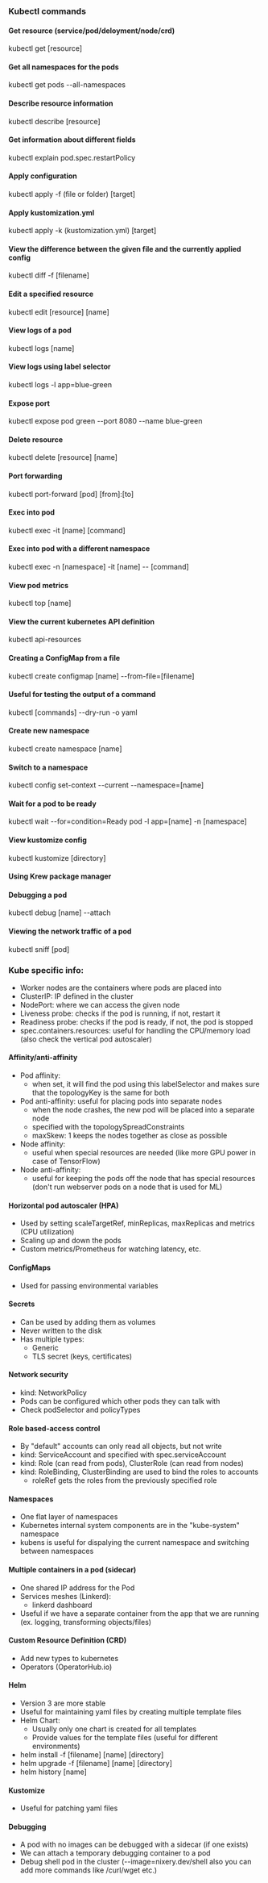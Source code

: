 ### Kubectl commands

#### Get resource (service/pod/deloyment/node/crd)
kubectl get [resource]
#### Get all namespaces for the pods
kubectl get pods --all-namespaces
#### Describe resource information
kubectl describe [resource]
#### Get information about different fields
kubectl explain pod.spec.restartPolicy
#### Apply configuration
kubectl apply -f (file or folder) [target]
#### Apply kustomization.yml
kubectl apply -k (kustomization.yml) [target]
#### View the difference between the given file and the currently applied config
kubectl diff -f [filename]
#### Edit a specified resource
kubectl edit [resource] [name]
#### View logs of a pod
kubectl logs [name]
#### View logs using label selector
kubectl logs -l app=blue-green
#### Expose port
kubectl expose pod green --port 8080 --name blue-green
#### Delete resource
kubectl delete [resource] [name]
#### Port forwarding
kubectl port-forward [pod] [from]:[to]
#### Exec into pod
kubectl exec -it [name] [command]
#### Exec into pod with a different namespace
kubectl exec -n [namespace] -it [name] -- [command]
#### View pod metrics
kubectl top [name]
#### View the current kubernetes API definition
kubectl api-resources
#### Creating a ConfigMap from a file
kubectl create configmap [name] --from-file=[filename]
#### Useful for testing the output of a command
kubectl [commands] --dry-run -o yaml
#### Create new namespace
kubectl create namespace [name]
#### Switch to a namespace
kubectl config set-context --current --namespace=[name]
#### Wait for a pod to  be ready
kubectl wait --for=condition=Ready pod -l app=[name] -n [namespace]
#### View kustomize config
kubectl kustomize [directory]

#### Using Krew package manager
#### Debugging a pod
kubectl debug [name] --attach
#### Viewing the network traffic of a pod
kubectl sniff [pod]

### Kube specific info:
- Worker nodes are the containers where pods are placed into
- ClusterIP: IP defined in the cluster
- NodePort: where we can access the given node
- Liveness probe: checks if the pod is running, if not, restart it
- Readiness probe: checks if the pod is ready, if not, the pod is stopped
- spec.containers.resources: useful for handling the CPU/memory load (also check the vertical pod autoscaler)

#### Affinity/anti-affinity
- Pod affinity:
  - when set, it will find the pod using this labelSelector and makes sure that the topologyKey is the same for both
- Pod anti-affinity: useful for placing pods into separate nodes
  - when the node crashes, the new pod will be placed into a separate node
  - specified with the topologySpreadConstraints
  - maxSkew: 1 keeps the nodes together as close as possible
- Node affinity:
  - useful when special resources are needed (like more GPU power in case of TensorFlow)
- Node anti-affinity:
  - useful for keeping the pods off the node that has special resources (don't run webserver pods on a node that is used for ML)
  
#### Horizontal pod autoscaler (HPA)
- Used by setting scaleTargetRef, minReplicas, maxReplicas and metrics (CPU utilization)
- Scaling up and down the pods
- Custom metrics/Prometheus for watching latency, etc.

#### ConfigMaps
- Used for passing environmental variables

#### Secrets
- Can be used by adding them as volumes
- Never written to the disk
- Has multiple types:
  - Generic
  - TLS secret (keys, certificates)
  
#### Network security
- kind: NetworkPolicy
- Pods can be configured which other pods they can talk with
- Check podSelector and policyTypes

#### Role based-access control
- By "default" accounts can only read all objects, but not write
- kind: ServiceAccount and specified with spec.serviceAccount
- kind: Role (can read from pods), ClusterRole (can read from nodes)
- kind: RoleBinding, ClusterBinding are used to bind the roles to accounts
  - roleRef gets the roles from the previously specified role
  
#### Namespaces
- One flat layer of namespaces
- Kubernetes internal system components are in the "kube-system" namespace
- kubens is useful for dispalying the current namespace and switching between namespaces

#### Multiple containers in a pod (sidecar)
- One shared IP address for the Pod
- Services meshes (Linkerd):
  - linkerd dashboard
- Useful if we have a separate container from the app that we are running (ex. logging, transforming objects/files)

#### Custom Resource Definition (CRD)
- Add new types to kubernetes
- Operators (OperatorHub.io)

#### Helm
- Version 3 are more stable
- Useful for maintaining yaml files by creating multiple template files
- Helm Chart:
  - Usually only one chart is created for all templates
  - Provide values for the template files (useful for different environments)
- helm install -f [filename] [name] [directory]
- helm upgrade -f [filename] [name] [directory]
- helm history [name]

#### Kustomize
- Useful for patching yaml files

#### Debugging
- A pod with no images can be debugged with a sidecar (if one exists)
- We can attach a temporary debugging container to a pod
- Debug shell pod in the cluster (--image=nixery.dev/shell also you can add more commands like /curl/wget etc.)
